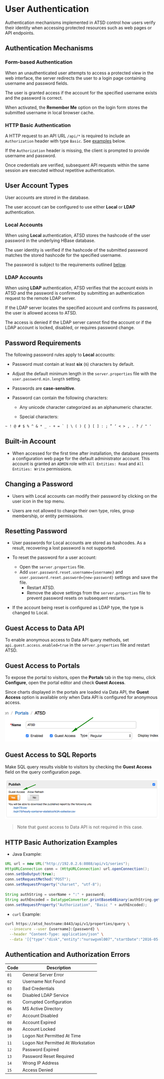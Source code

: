 # User Authentication

Authentication mechanisms implemented in ATSD control how users verify their identity when accessing protected resources such as web pages or API endpoints.

## Authentication Mechanisms

### Form-based Authentication

When an unauthenticated user attempts to access a protected view in the web interface, the server redirects the user to a login page containing username and password fields.

The user is granted access if the account for the specified username exists and the password is correct.

When activated, the **Remember Me** option on the login form stores the submitted username in local browser cache.

### HTTP Basic Authentication

A HTTP request to an API URL `/api/*` is required to include an `Authorization` header with type `Basic`. See [examples](#http-basic-authorization-examples) below.

If the `Authorization` header is missing, the client is prompted to provide username and password.

Once credentials are verified, subsequent API requests within the same session are executed without repetitive authentication.

## User Account Types

User accounts are stored in the database.

The user account can be configured to use either **Local** or **LDAP** authentication.

### Local Accounts

When using **Local** authentication, ATSD stores the hashcode of the user password in the underlying HBase database.

The user identity is verified if the hashcode of the submitted password matches the stored hashcode for the specified username.

The password is subject to the requirements outlined [below](#password-requirements).

### LDAP Accounts

When using **LDAP** authentication, ATSD verifies that the account exists in ATSD and the password is confirmed by submitting an authentication request to the remote LDAP server.

If the LDAP server locates the specified account and confirms its password, the user is allowed access to ATSD.

The access is denied if the LDAP server cannot find the account or if the LDAP account is locked, disabled, or requires password change.

## Password Requirements

The following password rules apply to **Local** accounts:

* Password must contain at least **six** (`6`) characters by default.

* Adjust the default minimum length in the `server.properties` file with the `user.password.min.length` setting.

* Passwords are **case-sensitive**.

* Password can contain the following characters:

  * Any unicode character categorized as an alphanumeric character.

  * Special characters:

```txt
~ ! @ # $ % ^ & * _ - + = ` | \ ( ) { } [ ] : ; ” ‘ < > , . ? / " '
```

## Built-in Account

* When accessed for the first time after installation, the database presents a configuration web page for the default administrator account. This account is granted an `ADMIN` role with `All Entities: Read` and `All Entities: Write` permissions.

## Changing a Password

* Users with Local accounts can modify their password by clicking on the user icon in the top menu.

* Users are not allowed to change their own type, roles, group membership, or entity permissions.

## Resetting Password

* User passwords for Local accounts are stored as hashcodes. As a result, recovering a lost password is not supported.

* To reset the password for a user account:
  * Open the `server.properties` file.
  * Add `user.password.reset.username={username}` and `user.password.reset.password={new-password}` settings and save the file.
    * Restart ATSD.
    * Remove the above settings from the `server.properties` file to prevent password resets on subsequent restarts.

* If the account being reset is configured as LDAP type, the type is changed to Local.

## Guest Access to Data API

To enable anonymous access to Data API query methods, set `api.guest.access.enabled=true` in the `server.properties` file and restart ATSD.

## Guest Access to Portals

To expose the portal to visitors, open the **Portals** tab in the top menu, click **Configure**, open the portal editor and check **Guest Access**.

Since charts displayed in the portals are loaded via Data API, the **Guest Access** option is available only when Data API is configured for anonymous access.

![portal guest](./images/portal-guest.png)

## Guest Access to SQL Reports

Make SQL query results visible to visitors by checking the **Guest Access** field on the query configuration page.

![SQL guest](./images/sql-guest-access.png)

> Note that guest access to Data API is not required in this case.

## HTTP Basic Authorization Examples

* Java Example:

```java
URL url = new URL("http://192.0.2.6:8088/api/v1/series");
HttpURLConnection conn = (HttpURLConnection) url.openConnection();
conn.setDoOutput(true);
conn.setRequestMethod("POST");
conn.setRequestProperty("charset", "utf-8");

String authString = userName + ":" + password;
String authEncoded = DatatypeConverter.printBase64Binary(authString.getBytes());
conn.setRequestProperty("Authorization", "Basic " + authEncoded);
```

* `curl` Example:

```bash
curl https://atsd_hostname:8443/api/v1/properties/query \
  --insecure --user {username}:{password} \
  --header "Content-Type: application/json" \
  --data '[{"type":"disk","entity":"nurswgvml007","startDate":"2016-05-25T04:00:00Z","endDate":"now"}]'
```

## Authentication and Authorization Errors

**Code** | **Description**
---|---
`01` | General Server Error
`02` | Username Not Found
`03` | Bad Credentials
`04` | Disabled LDAP Service
`05` | Corrupted Configuration
`06` | MS Active Directory
`07` | Account Disabled
`08` | Account Expired
`09` | Account Locked
`10` | Logon Not Permitted At Time
`11` | Logon Not Permitted At Workstation
`12` | Password Expired
`13` | Password Reset Required
`14` | Wrong IP Address
`15` | Access Denied